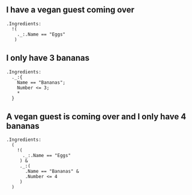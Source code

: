 ## I have a vegan guest coming over

```
.Ingredients:
  !(
    ._:.Name == "Eggs"
   )
```

## I only have 3 bananas

```
.Ingredients:
  ._:{
    Name == "Bananas";
    Number <= 3;
    *
  }
```

## A vegan guest is coming over and I only have 4 bananas

```
.Ingredients:
  (
    !(
	  ._:.Name == "Eggs"
     ) &
   	 ._:(
       .Name == "Bananas" &
       .Number <= 4
     )
  )
```